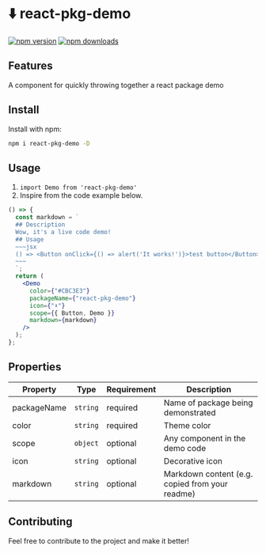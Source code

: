 # ⬇️ react-pkg-demo

[![npm version](https://img.shields.io/npm/v/react-pkg-demo.svg)](https://www.npmjs.com/package/react-pkg-demo)
[![npm downloads](https://img.shields.io/npm/dm/react-pkg-demo.svg)](https://www.npmjs.com/package/react-pkg-demo)

## Features

A component for quickly throwing together a react package demo

## Install

Install with npm:

```sh
npm i react-pkg-demo -D
```

## Usage

1. `import Demo from 'react-pkg-demo'`
2. Inspire from the code example below.

```jsx
() => {
  const markdown = `
  ## Description
  Wow, it's a live code demo!
  ## Usage
  ~~~jsx
  () => <Button onClick={() => alert('It works!')}>test button</Button>
  ~~~
  `;
  return (
    <Demo
      color={"#CBC3E3"}
      packageName={"react-pkg-demo"}
      icon={"⬇️"}
      scope={{ Button, Demo }}
      markdown={markdown}
    />
  );
};
```

## Properties

| Property    | Type     | Requirement | Description                                     |
| ----------- | -------- | ----------- | ----------------------------------------------- |
| packageName | `string` | required    | Name of package being demonstrated              |
| color       | `string` | required    | Theme color                                     |
| scope       | `object` | optional    | Any component in the demo code                  |
| icon        | `string` | optional    | Decorative icon                                 |
| markdown    | `string` | optional    | Markdown content (e.g. copied from your readme) |

## Contributing

Feel free to contribute to the project and make it better!

